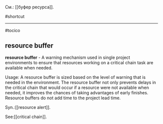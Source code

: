 См.: [[буфер ресурса]].

#shortcut




<hr/>

#tocico

## resource buffer

<b>resource buffer</b> -  A warning mechanism used in single project environments to ensure that resources working on a critical chain task are available when needed. 


Usage: A resource buffer is sized based on the level of warning that is needed in the environment. The resource buffer not only prevents delays in the critical chain that would occur if a resource were not available when needed, it improves the chances of taking advantages of early finishes. Resource buffers do not add time to the project lead time. 

Syn.:[[resource alert]].



See:[[critical chain]].
